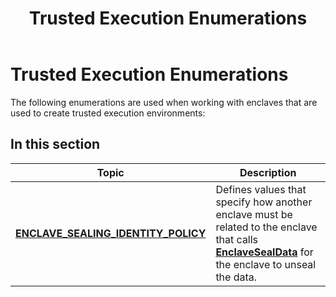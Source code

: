 ﻿---
Description: 'The following enumerations are used when working with enclaves that are used to create trusted execution environments:'
ms.assetid: '7B122E1F-AAF8-4834-B262-CD641D16DA4E'
title: Trusted Execution Enumerations
---

# Trusted Execution Enumerations

The following enumerations are used when working with enclaves that are used to create trusted execution environments:

## In this section



| Topic                                                                                    | Description                                                                                                                                                                         |
|------------------------------------------------------------------------------------------|-------------------------------------------------------------------------------------------------------------------------------------------------------------------------------------|
| [**ENCLAVE\_SEALING\_IDENTITY\_POLICY**](enclave-sealing-identity-policy.md)<br/> | Defines values that specify how another enclave must be related to the enclave that calls [**EnclaveSealData**](enclavesealdata.md) for the enclave to unseal the data.<br/> |



 

 

 




